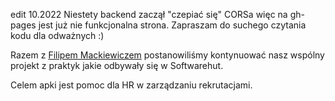edit 10.2022
Niestety backend zaczął "czepiać się" CORSa więc na gh-pages jest już nie funkcjonalna strona.
Zapraszam do suchego czytania kodu dla odważnych :)

Razem z <a target="_blank" href="https://github.com/filipmackiewicz">Filipem Mackiewiczem</a> postanowiliśmy kontynuować nasz wspólny projekt z praktyk jakie odbywały się w Softwarehut.

Celem apki jest pomoc dla HR w zarządzaniu rekrutacjami.

